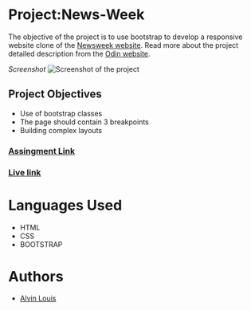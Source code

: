 # Project:News-Week

The objective of the project is to use bootstrap to develop a responsive website clone of the [Newsweek website](https://www.newsweek.com/).
Read more about the project detailed description from the [Odin website](https://www.theodinproject.com/courses/html5-and-css3/lessons/using-bootstrap).


_Screenshot_
![Screenshot of the project](img/screenshot.png)

## Project Objectives

- Use of bootstrap classes
- The page should contain 3 breakpoints
- Building complex layouts

### [Assingment Link](https://www.theodinproject.com/courses/html5-and-css3/lessons/using-bootstrap)

### [Live link](https://raw.githack.com/alvinlouis29/Newsweek/features/index.html)

# Languages Used

- HTML
- CSS
- BOOTSTRAP

# Authors

- [Alvin Louis](https://github.com/alvinlouis29)
